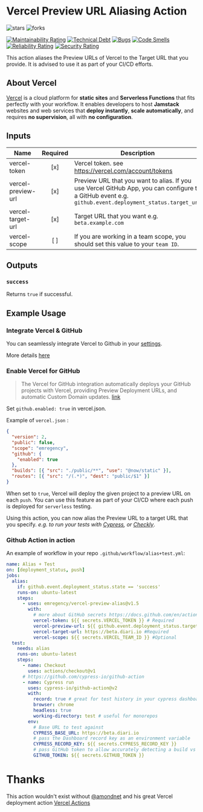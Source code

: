 # Vercel Preview URL Aliasing Action

![stars](https://badgen.net/github/stars/emregency/vercel-preview-alias)
![forks](https://badgen.net/github/forks/emregency/vercel-preview-alias)

[![Maintainability Rating](https://sonarcloud.io/api/project_badges/measure?project=emregency_vercel-preview-alias&metric=sqale_rating)](https://sonarcloud.io/dashboard?id=emregency_vercel-preview-alias)
[![Technical Debt](https://sonarcloud.io/api/project_badges/measure?project=emregency_vercel-preview-alias&metric=sqale_index)](https://sonarcloud.io/dashboard?id=emregency_vercel-preview-alias)
[![Bugs](https://sonarcloud.io/api/project_badges/measure?project=emregency_vercel-preview-alias&metric=bugs)](https://sonarcloud.io/dashboard?id=emregency_vercel-preview-alias)
[![Code Smells](https://sonarcloud.io/api/project_badges/measure?project=emregency_vercel-preview-alias&metric=code_smells)](https://sonarcloud.io/dashboard?id=emregency_vercel-preview-alias)
[![Reliability Rating](https://sonarcloud.io/api/project_badges/measure?project=emregency_vercel-preview-alias&metric=reliability_rating)](https://sonarcloud.io/dashboard?id=emregency_vercel-preview-alias)
[![Security Rating](https://sonarcloud.io/api/project_badges/measure?project=emregency_vercel-preview-alias&metric=security_rating)](https://sonarcloud.io/dashboard?id=emregency_vercel-preview-alias)

This action aliases the Preview URLs of Vercel to the Target URL that you provide. It is advised to use it as part of your CI/CD efforts.

## About Vercel

[​Vercel](https://vercel.com) is a cloud platform for **static sites** and **Serverless Functions** that fits perfectly with your workflow. It enables developers to host **Jamstack** websites and web services that **deploy instantly**, **scale automatically**, and requires **no supervision**, all with **no configuration**.

## Inputs

| Name               | Required | Description                                                                                                                                            |
| ------------------ | :------: | ------------------------------------------------------------------------------------------------------------------------------------------------------ |
| vercel-token       |   [x]    | Vercel token. see https://vercel.com/account/tokens                                                                                                    |
| vercel-preview-url |   [x]    | Preview URL that you want to alias. If you use Vercel GitHub App, you can configure to a GitHub event e.g. `github.event.deployment_status.target_url` |
| vercel-target-url  |   [x]    | Target URL that you want e.g. `beta.example.com`                                                                                                       |
| vercel-scope       |   [ ]    | If you are working in a team scope, you should set this value to your `team ID`.                                                                       |

## Outputs

### `success`

Returns `true` if successful.

## Example Usage

### Integrate Vercel & GitHub

You can seamlessly integrate Vercel to Github in your [settings](https://vercel.com/account/git-integrations).

More details [here](https://vercel.com/github)

### Enable Vercel for GitHub

> The Vercel for GitHub integration automatically deploys your GitHub projects with Vercel, providing Preview Deployment URLs, and automatic Custom Domain updates.
> [link](https://vercel.com/docs/v2/git-integrations)

Set `github.enabled: true` in vercel.json.

Example of `vercel.json` :

```json
{
  "version": 2,
  "public": false,
  "scope": "emregency",
  "github": {
    "enabled": true
  },
  "builds": [{ "src": "./public/**", "use": "@now/static" }],
  "routes": [{ "src": "/(.*)", "dest": "public/$1" }]
}
```

When set to `true`, Vercel will deploy the given project to a preview URL on each `push`. You can use this feature as part of your CI/CD where each push is deployed for `serverless` testing.

Using this action, you can now alias the Preview URL to a target URL that you specify. _e.g. to run your tests with [Cypress](https://cypress.io/), or [Checkly](https://checklyhq.com/)_.

### Github Action in action

An example of workflow in your repo `.github/workflow/alias+test.yml`:

```yaml
name: Alias + Test
on: [deployment_status, push]
jobs:
  alias:
    if: github.event.deployment_status.state == 'success'
    runs-on: ubuntu-latest
    steps:
      - uses: emregency/vercel-preview-alias@v1.5
        with:
          # more about GitHub secrets https://docs.github.com/en/actions/configuring-and-managing-workflows/creating-and-storing-encrypted-secrets
          vercel-token: ${{ secrets.VERCEL_TOKEN }} # Required
          vercel-preview-url: ${{ github.event.deployment_status.target_url }} #Required
          vercel-target-url: https://beta.diari.io #Required
          vercel-scope: ${{ secrets.VERCEL_TEAM_ID }} #Optional
  test:
    needs: alias
    runs-on: ubuntu-latest
    steps:
      - name: Checkout
        uses: actions/checkout@v1
      # https://github.com/cypress-io/github-action
      - name: Cypress run
        uses: cypress-io/github-action@v2
        with:
          record: true # great for test history in your cypress dashboard
          browser: chrome
          headless: true
          working-directory: test # useful for monorepos
        env:
          # Base URL to test against
          CYPRESS_BASE_URL: https://beta.diari.io
          # pass the Dashboard record key as an environment variable
          CYPRESS_RECORD_KEY: ${{ secrets.CYPRESS_RECORD_KEY }}
          # pass GitHub token to allow accurately detecting a build vs a re-run build
          GITHUB_TOKEN: ${{ secrets.GITHUB_TOKEN }}
```

# Thanks

This action wouldn't exist without [@amondnet](https://github.com/amondnet) and his great Vercel deployment action [Vercel Actions](https://github.com/marketplace/actions/vercel-action)
